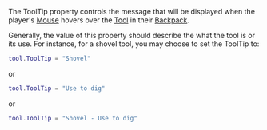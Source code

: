 The ToolTip property controls the message that will be displayed when the player's [Mouse](https://developer.roblox.com/en-us/api-reference/class/Mouse) hovers over the [Tool](https://developer.roblox.com/en-us/api-reference/class/Tool) in their [Backpack](https://developer.roblox.com/en-us/api-reference/class/Backpack).

Generally, the value of this property should describe the what the tool is or its use. For instance, for a shovel tool, you may choose to set the ToolTip to:

 ```lua
tool.ToolTip = "Shovel"
``` 

or

 ```lua
tool.ToolTip = "Use to dig"
``` 

or

 ```lua
tool.ToolTip = "Shovel - Use to dig"
```